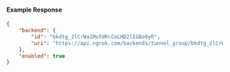 <!-- Code generated for API Clients. DO NOT EDIT. -->

#### Example Response

```json
{
	"backend": {
		"id": "bkdtg_2lCrWa1MufdRcCoLHD2lIGBo0yR",
		"uri": "https://api.ngrok.com/backends/tunnel_group/bkdtg_2lCrWa1MufdRcCoLHD2lIGBo0yR"
	},
	"enabled": true
}
```
